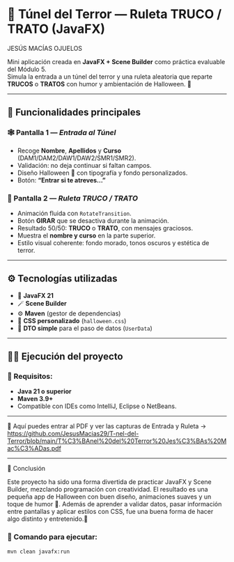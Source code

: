 # 🎃 Túnel del Terror — Ruleta TRUCO / TRATO (JavaFX)

JESÚS MACÍAS OJUELOS

Mini aplicación creada en **JavaFX + Scene Builder** como práctica evaluable del Módulo 5.  
Simula la entrada a un túnel del terror y una ruleta aleatoria que reparte **TRUCOS** o **TRATOS** con humor y ambientación de Halloween. 👻

---

## 🧩 Funcionalidades principales

### 🕸️ Pantalla 1 — *Entrada al Túnel*
- Recoge **Nombre**, **Apellidos** y **Curso** (DAM1/DAM2/DAW1/DAW2/SMR1/SMR2).  
- Validación: no deja continuar si faltan campos.  
- Diseño Halloween 🎃 con tipografía y fondo personalizados.  
- Botón: **“Entrar si te atreves…”**

### 🧛 Pantalla 2 — *Ruleta TRUCO / TRATO*
- Animación fluida con `RotateTransition`.  
- Botón **GIRAR** que se desactiva durante la animación.  
- Resultado 50/50: **TRUCO** o **TRATO**, con mensajes graciosos.  
- Muestra el **nombre y curso** en la parte superior.  
- Estilo visual coherente: fondo morado, tonos oscuros y estética de terror.

---

## ⚙️ Tecnologías utilizadas
- 🧠 **JavaFX 21**
- 🪄 **Scene Builder**
- ⚙️ **Maven** (gestor de dependencias)
- 🎨 **CSS personalizado** (`halloween.css`)
- 💾 **DTO simple** para el paso de datos (`UserData`)

---

## 🧙‍♀️ Ejecución del proyecto

### 🔧 Requisitos:
- **Java 21 o superior**
- **Maven 3.9+**
- Compatible con IDEs como IntelliJ, Eclipse o NetBeans.

---

🧾 Aquí puedes entrar al PDF y ver las capturas de Entrada y Ruleta
-> https://github.com/JesusMacias29/T-nel-del-Terror/blob/main/T%C3%BAnel%20del%20Terror%20Jes%C3%BAs%20Mac%C3%ADas.pdf

---
🧾 Conclusión

Este proyecto ha sido una forma divertida de practicar JavaFX y Scene Builder, mezclando programación con creatividad.
El resultado es una pequeña app de Halloween con buen diseño, animaciones suaves y un toque de humor 👻.
Además de aprender a validar datos, pasar información entre pantallas y aplicar estilos con CSS, fue una buena forma de hacer algo distinto y entretenido.🎃

### 🚀 Comando para ejecutar:
```bash
mvn clean javafx:run


